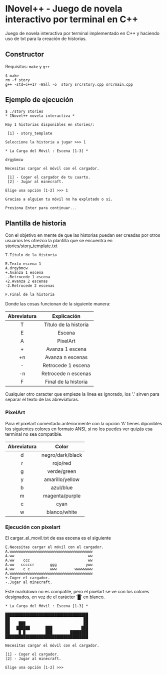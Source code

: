 # INovel++ - Juego de novela interactivo por terminal en C++

Juego de novela interactiva por terminal implementado en C++ y haciendo uso de txt para la creación de historias.

## Constructor

Requisitos: `make` y `g++`

    $ make
    rm -f story
    g++ -std=c++17 -Wall -o  story src/story.cpp src/main.cpp

## Ejemplo de ejecución

    $ ./story stories
    * INovel++ novela interactiva *

    Hay 1 historias disponibles en stories/:
    
     [1] - story_template

    Seleccione la historia a jugar >>> 1
    
    * La Carga del Móvil : Escena [1-3] *

    drgybmcw

    Necesitas cargar el móvil con el cargador.
    
     [1] - Coger el cargador de tu cuarto.
     [2] - Jugar al minecraft.

    Elige una opción [1-2] >>> 1

    Gracias a alguien tu móvil no ha explotado o si.

    Presiona Enter para continuar...

## Plantilla de historia

Con el objetivo en mente de que las historias puedan ser creadas por otros usuarios les ofrezco la plantilla que se encuentra en stories/story_template.txt

    T.Título de la Historia

    E.Texto escena 1
    A.drgybmcw
    +.Avanza 1 escena
    -.Retrocede 1 escena
    +2.Avanza 2 escenas
    -2.Retrocede 2 escenas

    F.Final de la historia

Donde las cosas funcionan de la siguiente manera:

| Abreviatura |      Explicación      |
| :---------: | :-------------------: |
|      T      | Título de la historia |
|      E      |        Escena         |
|      A      |       PixelArt        |
|      +      |    Avanza 1 escena    |
|     +n      |   Avanza n escenas    |
|      -      |  Retrocede 1 escena   |
|     -n      |  Retrocede n escenas  |
|      F      | Final de la historia  |

Cualquier otro caracter que empieze la linea es ignorado, los '.' sirven para separar el texto de las abreviaturas.

### PixelArt

Para el pixelart comentado anteriormente con la opción 'A' tienes diponibles los siguientes colores en formato ANSI, si no los puedes ver quizás esa terminal no sea compatible.

| Abreviatura |      Color       |
| :---------: | :--------------: |
|      d      | negro/dark/black |
|      r      |     rojo/red     |
|      g      |   verde/green    |
|      y      | amarillo/yellow  |
|      b      |    azul/blue     |
|      m      |  magenta/purple  |
|      c      |       cyan       |
|      w      |   blanco/white   |

### Ejecución con pixelart

El cargar_el_movil.txt de esa escena es el siguiente

    E.Necesitas cargar el móvil con el cargador.
    A.wwwwwwwwwwwwwwwwwwwwwwwwwwwwwwwwwwwww
    A.ww                                 ww
    A.ww    ccc                          ww
    A.ww   cccccr       ggg             yww
    A.ww    c c         www        wwwwwwww
    A.wwwwwwwwwwwwwwwwwwwwwwwwwwwwwwwwwwwww
    +.Coger el cargador.
    -.Jugar al minecraft.

Este markdown no es compatile, pero el pixelart se ve con los colores designados, en vez de el carácter '█' en blanco.

    * La Carga del Móvil : Escena [1-3] *

    █████████████████████████████████████
    ██                                 ██
    ██    ███                          ██
    ██   ██████       ███             ███
    ██    █ █         ███        ████████
    █████████████████████████████████████

    Necesitas cargar el móvil con el cargador.

    [1] - Coger el cargador.
    [2] - Jugar al minecraft.

    Elige una opción [1-2] >>> 
